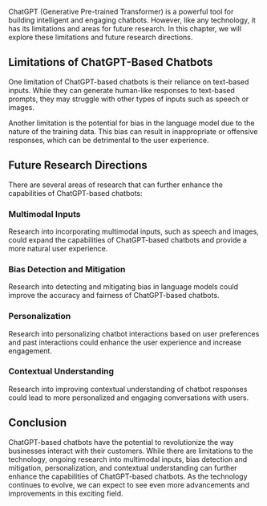 
ChatGPT (Generative Pre-trained Transformer) is a powerful tool for building intelligent and engaging chatbots. However, like any technology, it has its limitations and areas for future research. In this chapter, we will explore these limitations and future research directions.

Limitations of ChatGPT-Based Chatbots
-------------------------------------

One limitation of ChatGPT-based chatbots is their reliance on text-based inputs. While they can generate human-like responses to text-based prompts, they may struggle with other types of inputs such as speech or images.

Another limitation is the potential for bias in the language model due to the nature of the training data. This bias can result in inappropriate or offensive responses, which can be detrimental to the user experience.

Future Research Directions
--------------------------

There are several areas of research that can further enhance the capabilities of ChatGPT-based chatbots:

### Multimodal Inputs

Research into incorporating multimodal inputs, such as speech and images, could expand the capabilities of ChatGPT-based chatbots and provide a more natural user experience.

### Bias Detection and Mitigation

Research into detecting and mitigating bias in language models could improve the accuracy and fairness of ChatGPT-based chatbots.

### Personalization

Research into personalizing chatbot interactions based on user preferences and past interactions could enhance the user experience and increase engagement.

### Contextual Understanding

Research into improving contextual understanding of chatbot responses could lead to more personalized and engaging conversations with users.

Conclusion
----------

ChatGPT-based chatbots have the potential to revolutionize the way businesses interact with their customers. While there are limitations to the technology, ongoing research into multimodal inputs, bias detection and mitigation, personalization, and contextual understanding can further enhance the capabilities of ChatGPT-based chatbots. As the technology continues to evolve, we can expect to see even more advancements and improvements in this exciting field.
